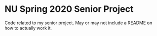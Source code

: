 # NU Spring 2020 Senior Project
 Code related to my senior project. May or may not include a README on how to actually work it.
